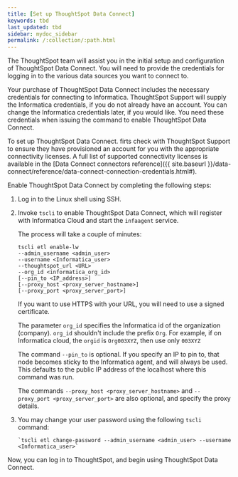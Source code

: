 ```yaml
---
title: [Set up ThoughtSpot Data Connect]
keywords: tbd
last_updated: tbd
sidebar: mydoc_sidebar
permalink: /:collection/:path.html
---
```

The ThoughtSpot team will assist you in the initial setup and configuration of ThoughtSpot Data Connect. You will need to provide the credentials for logging in to the various data sources you want to connect to.

Your purchase of ThoughtSpot Data Connect includes the necessary credentials for connecting to Informatica. ThoughtSpot Support will supply the Informatica credentials, if you do not already have an account. You can change the Informatica credentials later, if you would like. You need these credentials when issuing the command to enable ThoughtSpot Data Connect.

To set up ThoughtSpot Data Connect. firts check with ThoughtSpot Support to ensure they have provisioned an account for you with the appropriate connectivity licenses. A full list of supported connectivity licenses is available in the [Data Connect connectors reference]({{ site.baseurl }}/data-connect/reference/data-connect-connection-credentials.html#).

Enable ThoughtSpot Data Connect by completing the following steps:

1. Log in to the Linux shell using SSH.
2. Invoke `tscli` to enable ThoughtSpot Data Connect, which will register with Informatica Cloud and start the `infaagent` service.

    The process will take a couple of minutes:

    ```
    tscli etl enable-lw
    --admin_username <admin_user>
    --username <Informatica_user>
    --thoughtspot_url <URL>
    --org_id <informatica_org_id>
    [--pin_to <IP_address>]
    [--proxy_host <proxy_server_hostname>]
    [--proxy_port <proxy_server_port>]
      ```

    If you want to use HTTPS with your URL, you will need to use a signed certificate.

    The parameter `org_id` specifies the Informatica id of the organization
    (company). `org_id` shouldn't include the prefix `Org`. For example, if on
    Informatica cloud, the `orgid` is `Org003XYZ`, then use only `003XYZ`

    The command `--pin_to` is optional. If you specify an IP to pin to, that node
    becomes sticky to the Informatica agent, and will always be used. This
    defaults to the public IP address of the localhost where this command was run.

    The commands `--proxy_host <proxy_server_hostname>` and `--proxy_port
    <proxy_server_port>` are also optional, and specify the proxy details.

3. You may change your user password using the following `tscli` command:

    ```
    `tscli etl change-password --admin_username <admin_user> --username <Informatica_user>`
    ```

Now, you can log in to ThoughtSpot, and begin using ThoughtSpot Data Connect.
